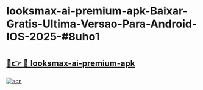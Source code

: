 # looksmax-ai-premium-apk-Baixar-Gratis-Ultima-Versao-Para-Android-IOS-2025-#8uho1

# <h2><a href="https://ainizakaria.my?title=looksmax-ai-premium-apk&ref=24M">🔗👉 🔴 looksmax-ai-premium-apk</a></h2>

[![acn](https://github.com/user-attachments/assets/0f9c940e-d8b0-45ae-aac7-cd30a18b3e1c)](https://ainizakaria.my?title=looksmax-ai-premium-apk&ref=24M)

